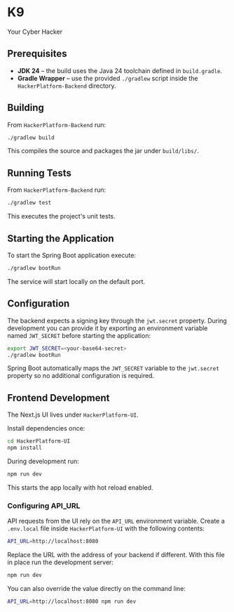 # K9
Your Cyber Hacker

## Prerequisites

- **JDK 24** – the build uses the Java 24 toolchain defined in `build.gradle`.
- **Gradle Wrapper** – use the provided `./gradlew` script inside the `HackerPlatform-Backend` directory.

## Building

From `HackerPlatform-Backend` run:

```bash
./gradlew build
```

This compiles the source and packages the jar under `build/libs/`.

## Running Tests

From `HackerPlatform-Backend` run:

```bash
./gradlew test
```

This executes the project's unit tests.

## Starting the Application

To start the Spring Boot application execute:

```bash
./gradlew bootRun
```

The service will start locally on the default port.

## Configuration

The backend expects a signing key through the `jwt.secret` property. During
development you can provide it by exporting an environment variable named
`JWT_SECRET` before starting the application:

```bash
export JWT_SECRET=<your-base64-secret>
./gradlew bootRun
```

Spring Boot automatically maps the `JWT_SECRET` variable to the `jwt.secret`
property so no additional configuration is required.

## Frontend Development

The Next.js UI lives under `HackerPlatform-UI`.

Install dependencies once:

```bash
cd HackerPlatform-UI
npm install
```

During development run:

```bash
npm run dev
```

This starts the app locally with hot reload enabled.

### Configuring API_URL

API requests from the UI rely on the `API_URL` environment variable. Create a
`.env.local` file inside `HackerPlatform-UI` with the following contents:

```bash
API_URL=http://localhost:8080
```

Replace the URL with the address of your backend if different. With this file in
place run the development server:

```bash
npm run dev
```

You can also override the value directly on the command line:

```bash
API_URL=http://localhost:8080 npm run dev
```
